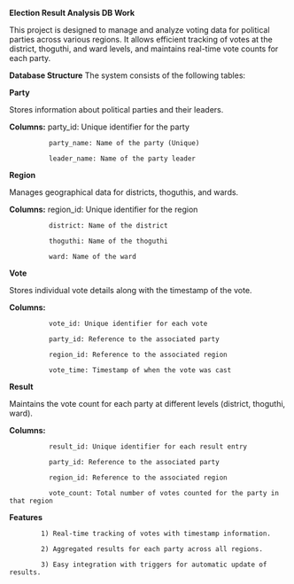 **Election Result Analysis DB Work**

This project is designed to manage and analyze voting data for political parties across various regions. It allows efficient tracking of votes at the district, thoguthi, and ward levels, and maintains real-time vote counts for each party.

**Database Structure**
The system consists of the following tables:

**Party**

Stores information about political parties and their leaders.

**Columns:**  party_id: Unique identifier for the party

              party_name: Name of the party (Unique)

              leader_name: Name of the party leader

**Region**

Manages geographical data for districts, thoguthis, and wards.

**Columns:**
              region_id: Unique identifier for the region

              district: Name of the district

              thoguthi: Name of the thoguthi

              ward: Name of the ward

**Vote**

Stores individual vote details along with the timestamp of the vote.

**Columns:**

              vote_id: Unique identifier for each vote

              party_id: Reference to the associated party

              region_id: Reference to the associated region

              vote_time: Timestamp of when the vote was cast

**Result**

Maintains the vote count for each party at different levels (district, thoguthi, ward).

**Columns:**

              result_id: Unique identifier for each result entry

              party_id: Reference to the associated party

              region_id: Reference to the associated region

              vote_count: Total number of votes counted for the party in that region

**Features**

            1) Real-time tracking of votes with timestamp information.

            2) Aggregated results for each party across all regions.

            3) Easy integration with triggers for automatic update of results.
